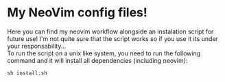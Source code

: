 
# My NeoVim config files!

Here you can find my neovim workflow alongside an instalation script for future use!
I'm not quite sure that the script works so if you use it its under your responsability...\
To run the script on a unix like system, you need to run the following command and it will install all dependencies (including neovim):
```console
sh install.sh
```
